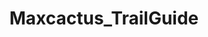 ---
title: Maxcactus_TrailGuide
crosslinks:
- autotldr
- BoomTimes
- Frugallearning
- me_irl
- livven
---